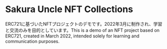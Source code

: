 # Sakura Uncle NFT Collections
ERC721に基づいたNFTプロジェクトのデモです。2022年3月に制作され、学習と交流のみを目的としています。This is a demo of an NFT project based on ERC721, created in March 2022, intended solely for learning and communication purposes.
